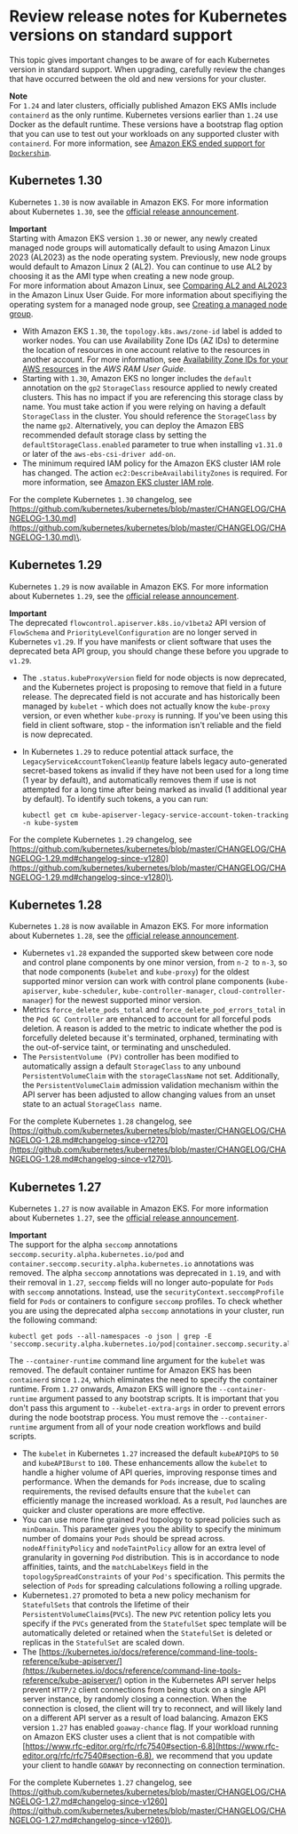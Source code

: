 # Review release notes for Kubernetes versions on standard support<a name="kubernetes-versions-standard"></a>

This topic gives important changes to be aware of for each Kubernetes version in standard support\. When upgrading, carefully review the changes that have occurred between the old and new versions for your cluster\.

**Note**  
For `1.24` and later clusters, officially published Amazon EKS AMIs include `containerd` as the only runtime\. Kubernetes versions earlier than `1.24` use Docker as the default runtime\. These versions have a bootstrap flag option that you can use to test out your workloads on any supported cluster with `containerd`\. For more information, see [Amazon EKS ended support for `Dockershim`](dockershim-deprecation.md)\.

## Kubernetes 1\.30<a name="kubernetes-1.30"></a>

Kubernetes `1.30` is now available in Amazon EKS\. For more information about Kubernetes `1.30`, see the [official release announcement](https://kubernetes.io/blog/2024/04/17/kubernetes-v1-30-release/)\.

**Important**  
Starting with Amazon EKS version `1.30` or newer, any newly created managed node groups will automatically default to using Amazon Linux 2023 \(AL2023\) as the node operating system\. Previously, new node groups would default to Amazon Linux 2 \(AL2\)\. You can continue to use AL2 by choosing it as the AMI type when creating a new node group\.   
For more information about Amazon Linux, see [Comparing AL2 and AL2023](https://docs.aws.amazon.com/linux/al2023/ug/compare-with-al2.html) in the Amazon Linux User Guide\. 
For more information about specifiying the operating system for a managed node group, see [Creating a managed node group](create-managed-node-group.md)\.
+ With Amazon EKS `1.30`, the `topology.k8s.aws/zone-id` label is added to worker nodes\. You can use Availability Zone IDs \(AZ IDs\) to determine the location of resources in one account relative to the resources in another account\. For more information, see [Availability Zone IDs for your AWS resources](https://docs.aws.amazon.com/ram/latest/userguide/working-with-az-ids.html) in the *AWS RAM User Guide*\. 
+ Starting with `1.30`, Amazon EKS no longer includes the `default` annotation on the `gp2` `StorageClass` resource applied to newly created clusters\. This has no impact if you are referencing this storage class by name\. You must take action if you were relying on having a default `StorageClass` in the cluster\. You should reference the `StorageClass` by the name `gp2`\. Alternatively, you can deploy the Amazon EBS recommended default storage class by setting the `defaultStorageClass.enabled` parameter to true when installing `v1.31.0` or later of the `aws-ebs-csi-driver add-on`\. 
+ The minimum required IAM policy for the Amazon EKS cluster IAM role has changed\. The action `ec2:DescribeAvailabilityZones` is required\. For more information, see [Amazon EKS cluster IAM role](service_IAM_role.md)\.

For the complete Kubernetes `1.30` changelog, see [https://github.com/kubernetes/kubernetes/blob/master/CHANGELOG/CHANGELOG-1.30.md](https://github.com/kubernetes/kubernetes/blob/master/CHANGELOG/CHANGELOG-1.30.md)\.

## Kubernetes 1\.29<a name="kubernetes-1.29"></a>

Kubernetes `1.29` is now available in Amazon EKS\. For more information about Kubernetes `1.29`, see the [official release announcement](https://kubernetes.io/blog/2023/12/13/kubernetes-v1-29-release/)\.

**Important**  
The deprecated `flowcontrol.apiserver.k8s.io/v1beta2` API version of `FlowSchema` and `PriorityLevelConfiguration` are no longer served in Kubernetes `v1.29`\. If you have manifests or client software that uses the deprecated beta API group, you should change these before you upgrade to `v1.29`\.
+ The `.status.kubeProxyVersion` field for node objects is now deprecated, and the Kubernetes project is proposing to remove that field in a future release\. The deprecated field is not accurate and has historically been managed by `kubelet` \- which does not actually know the `kube-proxy` version, or even whether `kube-proxy` is running\. If you've been using this field in client software, stop \- the information isn't reliable and the field is now deprecated\.
+ In Kubernetes `1.29` to reduce potential attack surface, the `LegacyServiceAccountTokenCleanUp` feature labels legacy auto\-generated secret\-based tokens as invalid if they have not been used for a long time \(1 year by default\), and automatically removes them if use is not attempted for a long time after being marked as invalid \(1 additional year by default\)\. To identify such tokens, a you can run: 

  ```
  kubectl get cm kube-apiserver-legacy-service-account-token-tracking -n kube-system
  ```

For the complete Kubernetes `1.29` changelog, see [https://github.com/kubernetes/kubernetes/blob/master/CHANGELOG/CHANGELOG-1.29.md#changelog-since-v1280](https://github.com/kubernetes/kubernetes/blob/master/CHANGELOG/CHANGELOG-1.29.md#changelog-since-v1280)\.

## Kubernetes 1\.28<a name="kubernetes-1.28"></a>

Kubernetes `1.28` is now available in Amazon EKS\. For more information about Kubernetes `1.28`, see the [official release announcement](https://kubernetes.io/blog/2023/08/15/kubernetes-v1-28-release/)\.
+ Kubernetes `v1.28` expanded the supported skew between core node and control plane components by one minor version, from `n-2 `to `n-3`, so that node components \(`kubelet` and `kube-proxy`\) for the oldest supported minor version can work with control plane components \(`kube-apiserver`, `kube-scheduler`, `kube-controller-manager`, `cloud-controller-manager`\) for the newest supported minor version\.
+ Metrics `force_delete_pods_total` and `force_delete_pod_errors_total` in the `Pod GC Controller` are enhanced to account for all forceful pods deletion\. A reason is added to the metric to indicate whether the pod is forcefully deleted because it's terminated, orphaned, terminating with the out\-of\-service taint, or terminating and unscheduled\.
+ The `PersistentVolume (PV)` controller has been modified to automatically assign a default `StorageClass` to any unbound `PersistentVolumeClaim` with the `storageClassName` not set\. Additionally, the `PersistentVolumeClaim` admission validation mechanism within the API server has been adjusted to allow changing values from an unset state to an actual `StorageClass `name\.

For the complete Kubernetes `1.28` changelog, see [https://github.com/kubernetes/kubernetes/blob/master/CHANGELOG/CHANGELOG-1.28.md#changelog-since-v1270](https://github.com/kubernetes/kubernetes/blob/master/CHANGELOG/CHANGELOG-1.28.md#changelog-since-v1270)\.

## Kubernetes 1\.27<a name="kubernetes-1.27"></a>

Kubernetes `1.27` is now available in Amazon EKS\. For more information about Kubernetes `1.27`, see the [official release announcement](https://kubernetes.io/blog/2023/04/11/kubernetes-v1-27-release/)\.

**Important**  
The support for the alpha `seccomp` annotations `seccomp.security.alpha.kubernetes.io/pod` and `container.seccomp.security.alpha.kubernetes.io` annotations was removed\. The alpha `seccomp` annotations was deprecated in `1.19`, and with their removal in `1.27`, `seccomp` fields will no longer auto\-populate for `Pods` with `seccomp` annotations\. Instead, use the `securityContext.seccompProfile` field for `Pods` or containers to configure `seccomp` profiles\. To check whether you are using the deprecated alpha `seccomp` annotations in your cluster, run the following command:  

  ```
  kubectl get pods --all-namespaces -o json | grep -E 'seccomp.security.alpha.kubernetes.io/pod|container.seccomp.security.alpha.kubernetes.io'
  ```
The `--container-runtime` command line argument for the `kubelet` was removed\. The default container runtime for Amazon EKS has been `containerd` since `1.24`, which eliminates the need to specify the container runtime\. From `1.27` onwards, Amazon EKS will ignore the `--container-runtime` argument passed to any bootstrap scripts\. It is important that you don't pass this argument to `--kubelet-extra-args` in order to prevent errors during the node bootstrap process\. You must remove the `--container-runtime` argument from all of your node creation workflows and build scripts\.
+ The `kubelet` in Kubernetes `1.27` increased the default `kubeAPIQPS` to `50` and `kubeAPIBurst` to `100`\. These enhancements allow the `kubelet` to handle a higher volume of API queries, improving response times and performance\. When the demands for `Pods` increase, due to scaling requirements, the revised defaults ensure that the `kubelet` can efficiently manage the increased workload\. As a result, `Pod` launches are quicker and cluster operations are more effective\.
+ You can use more fine grained `Pod` topology to spread policies such as `minDomain`\. This parameter gives you the ability to specify the minimum number of domains your `Pods` should be spread across\. `nodeAffinityPolicy` and `nodeTaintPolicy` allow for an extra level of granularity in governing `Pod` distribution\. This is in accordance to node affinities, taints, and the `matchLabelKeys` field in the `topologySpreadConstraints` of your `Pod's` specification\. This permits the selection of `Pods` for spreading calculations following a rolling upgrade\.
+ Kubernetes`1.27` promoted to beta a new policy mechanism for `StatefulSets` that controls the lifetime of their `PersistentVolumeClaims`\(`PVCs`\)\. The new `PVC` retention policy lets you specify if the `PVCs` generated from the `StatefulSet` spec template will be automatically deleted or retained when the `StatefulSet` is deleted or replicas in the `StatefulSet` are scaled down\.
+ The [https://kubernetes.io/docs/reference/command-line-tools-reference/kube-apiserver/](https://kubernetes.io/docs/reference/command-line-tools-reference/kube-apiserver/) option in the Kubernetes API server helps prevent `HTTP/2` client connections from being stuck on a single API server instance, by randomly closing a connection\. When the connection is closed, the client will try to reconnect, and will likely land on a different API server as a result of load balancing\. Amazon EKS version `1.27` has enabled `goaway-chance` flag\. If your workload running on Amazon EKS cluster uses a client that is not compatible with [https://www.rfc-editor.org/rfc/rfc7540#section-6.8](https://www.rfc-editor.org/rfc/rfc7540#section-6.8), we recommend that you update your client to handle `GOAWAY` by reconnecting on connection termination\.

For the complete Kubernetes `1.27` changelog, see [https://github.com/kubernetes/kubernetes/blob/master/CHANGELOG/CHANGELOG-1.27.md#changelog-since-v1260](https://github.com/kubernetes/kubernetes/blob/master/CHANGELOG/CHANGELOG-1.27.md#changelog-since-v1260)\.